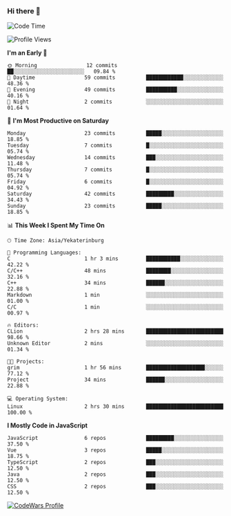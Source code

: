 ### Hi there 👋

<!--START_SECTION:waka-->
![Code Time](http://img.shields.io/badge/Code%20Time-204%20hrs%2019%20mins-blue)

![Profile Views](http://img.shields.io/badge/Profile%20Views-0-blue)

**I'm an Early 🐤** 

```text
🌞 Morning                12 commits          ██░░░░░░░░░░░░░░░░░░░░░░░   09.84 % 
🌆 Daytime                59 commits          ████████████░░░░░░░░░░░░░   48.36 % 
🌃 Evening                49 commits          ██████████░░░░░░░░░░░░░░░   40.16 % 
🌙 Night                  2 commits           ░░░░░░░░░░░░░░░░░░░░░░░░░   01.64 % 
```
📅 **I'm Most Productive on Saturday** 

```text
Monday                   23 commits          █████░░░░░░░░░░░░░░░░░░░░   18.85 % 
Tuesday                  7 commits           █░░░░░░░░░░░░░░░░░░░░░░░░   05.74 % 
Wednesday                14 commits          ███░░░░░░░░░░░░░░░░░░░░░░   11.48 % 
Thursday                 7 commits           █░░░░░░░░░░░░░░░░░░░░░░░░   05.74 % 
Friday                   6 commits           █░░░░░░░░░░░░░░░░░░░░░░░░   04.92 % 
Saturday                 42 commits          █████████░░░░░░░░░░░░░░░░   34.43 % 
Sunday                   23 commits          █████░░░░░░░░░░░░░░░░░░░░   18.85 % 
```


📊 **This Week I Spent My Time On** 

```text
🕑︎ Time Zone: Asia/Yekaterinburg

💬 Programming Languages: 
C                        1 hr 3 mins         ███████████░░░░░░░░░░░░░░   42.22 % 
C/C++                    48 mins             ████████░░░░░░░░░░░░░░░░░   32.16 % 
C++                      34 mins             ██████░░░░░░░░░░░░░░░░░░░   22.88 % 
Markdown                 1 min               ░░░░░░░░░░░░░░░░░░░░░░░░░   01.00 % 
C/C                      1 min               ░░░░░░░░░░░░░░░░░░░░░░░░░   00.97 % 

🔥 Editors: 
CLion                    2 hrs 28 mins       █████████████████████████   98.66 % 
Unknown Editor           2 mins              ░░░░░░░░░░░░░░░░░░░░░░░░░   01.34 % 

🐱‍💻 Projects: 
grim                     1 hr 56 mins        ███████████████████░░░░░░   77.12 % 
Project                  34 mins             ██████░░░░░░░░░░░░░░░░░░░   22.88 % 

💻 Operating System: 
Linux                    2 hrs 30 mins       █████████████████████████   100.00 % 
```

**I Mostly Code in JavaScript** 

```text
JavaScript               6 repos             █████████░░░░░░░░░░░░░░░░   37.50 % 
Vue                      3 repos             █████░░░░░░░░░░░░░░░░░░░░   18.75 % 
TypeScript               2 repos             ███░░░░░░░░░░░░░░░░░░░░░░   12.50 % 
Java                     2 repos             ███░░░░░░░░░░░░░░░░░░░░░░   12.50 % 
CSS                      2 repos             ███░░░░░░░░░░░░░░░░░░░░░░   12.50 % 
```




<!--END_SECTION:waka-->

[![CodeWars Profile](https://www.codewars.com/users/jange4ik/badges/small)](https://www.codewars.com/users/jange4ik)
